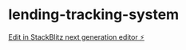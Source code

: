 # lending-tracking-system

[Edit in StackBlitz next generation editor ⚡️](https://stackblitz.com/~/github.com/bewithdhanu/lending-tracking-system)